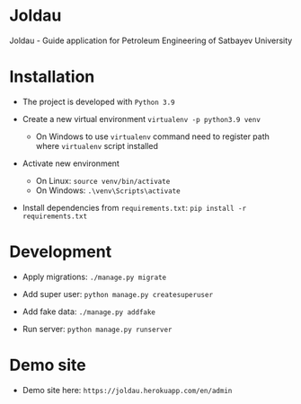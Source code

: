 # Joldau
Joldau - Guide application for Petroleum Engineering of Satbayev University

# Installation
- The project is developed with `Python 3.9`
- Create a new virtual environment `virtualenv -p python3.9 venv`
  - On Windows to use `virtualenv` command need to register path where `virtualenv` script installed

- Activate new environment
  - On Linux: `source venv/bin/activate`
  - On Windows: `.\venv\Scripts\activate`

- Install dependencies from `requirements.txt`: `pip install -r requirements.txt`

# Development
- Apply migrations: `./manage.py migrate`
- Add super user: `python manage.py createsuperuser`
- Add fake data: `./manage.py addfake`

- Run server: `python manage.py runserver`

# Demo site
- Demo site here: `https://joldau.herokuapp.com/en/admin`
